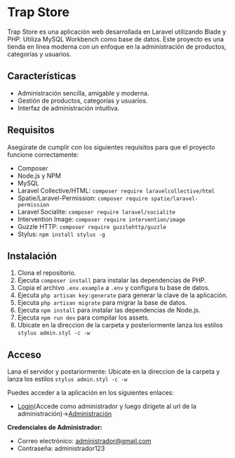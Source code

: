# Trap Store

Trap Store es una aplicación web desarrollada en Laravel utilizando Blade y PHP. Utiliza MySQL Workbench como base de datos. Este proyecto es una tienda en línea moderna con un enfoque en la administración de productos, categorías y usuarios.

## Características

- Administración sencilla, amigable y moderna.
- Gestión de productos, categorías y usuarios.
- Interfaz de administración intuitiva.

## Requisitos

Asegúrate de cumplir con los siguientes requisitos para que el proyecto funcione correctamente:

- Composer
- Node.js y NPM
- MySQL
- Laravel Collective/HTML: `composer require laravelcollective/html`
- Spatie/Laravel-Permission: `composer require spatie/laravel-permission`
- Laravel Socialite: `composer require laravel/socialite`
- Intervention Image: `composer require intervention/image`
- Guzzle HTTP: `composer require guzzlehttp/guzzle`
- Stylus: `npm install stylus -g`

## Instalación

1. Clona el repositorio.
2. Ejecuta `composer install` para instalar las dependencias de PHP.
3. Copia el archivo `.env.example` a `.env` y configura tu base de datos.
4. Ejecuta `php artisan key:generate` para generar la clave de la aplicación.
5. Ejecuta `php artisan migrate` para migrar la base de datos.
6. Ejecuta `npm install` para instalar las dependencias de Node.js.
7. Ejecuta `npm run dev` para compilar los assets.
8. Ubicate en la direccion de la carpeta y posteriormente lanza los estilos `stylus admin.styl -c -w`

## Acceso
Lana el servidor y postariormente:
Ubicate en la direccion de la carpeta y lanza los estilos `stylus admin.styl -c -w`

Puedes acceder a la aplicación en los siguientes enlaces:

- [Login](http://127.0.0.1:8000/login)(Accede como administrador y luego dirigete al url de la administración)->[Administración](http://127.0.0.1:8000/admin)

**Credenciales de Administrador:**
- Correo electrónico: administrador@gmail.com
- Contraseña: administrador123


